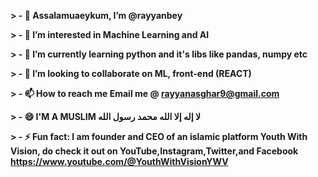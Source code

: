 



**> - 👋 **Assalamuaeykum, I’m @rayyanbey****

**> - 👀 I’m interested in Machine Learning and AI**

**> - 🌱 I’m currently learning python and it's libs like pandas, numpy etc**

**> - 💞️ I’m looking to collaborate on ML, front-end (REACT)**

**> - 📫 How to reach me Email me @ rayyanasghar9@gmail.com**

**> - 😄 I'M A MUSLIM لا إله إلا الله محمد رسول الله**

**> - ⚡ Fun fact: I am founder and CEO of an islamic platform Youth With Vision, do check it out on YouTube,Instagram,Twitter,and Facebook  https://www.youtube.com/@YouthWithVisionYWV**
